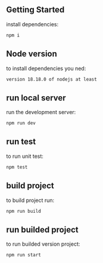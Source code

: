 ## Getting Started

install dependencies:

```bash
npm i
```
## Node version

to install dependencies you ned:

```bash
version 18.18.0 of nodejs at least
```
## run local server

run the development server:

```bash
npm run dev
```
## run test

to run unit test:

```bash
npm test
```

## build project

to build project run:

```bash
npm run build
```

## run builded project

to run builded version project:

```bash
npm run start
```



